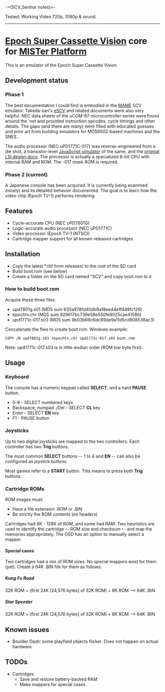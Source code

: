 -=(SCV_Senhor notes)=-

Tested: Working Video 720p, 1080p & sound.

___
# [Epoch Super Cassette Vision](https://en.wikipedia.org/wiki/Super_Cassette_Vision) core for [MISTer Platform](https://github.com/MiSTer-devel/Main_MiSTer/wiki)

This is an emulator of the Epoch Super Cassette Vision.

## Development status

### Phase 1

The best documentation I could find is embodied in the [MAME](https://www.mamedev.org) SCV emulator. Takeda-san's [eSCV](http://takeda-toshiya.my.coocan.jp/scv/index.html) and related documents were also very helpful. NEC data sheets of the uCOM-87 microcontroller series were found around the 'net and provided instruction opcodes, cycle timings and other details. The gaps (and there are many) were filled with educated guesses and prior art from building emulators for MOS6502-based machines and the SNES.

The audio processor (NEC uPD1771C-017) was reverse-engineered from a die shot, a transistor-level [JavaScript simulator](http://reverendgumby.gitlab.io/visuald1771c) of the same, and the [original LSI design docs](https://oura.oguchi-rd.com). The processor is actually a specialized 8-bit CPU with internal RAM and ROM. The -017 mask ROM is required.

### Phase 2 (current)

A Japanese console has been acquired. It is currently being examined (nicely) and its detailed behavior documented. The goal is to learn how the video chip (Epoch TV-1) performs rendering.


## Features
- Cycle-accurate CPU (NEC uPD7801G)
- Logic-accurate audio processor (NEC uPD1771C)
- Video processor (Epoch TV-1 (NTSC))
- Cartridge mapper support for all known released cartridges

## Installation
- Copy the latest *.rbf from releases/ to the root of the SD card
- Build boot.rom (see below)
- Create a folder on the SD card named "SCV" and copy boot.rom to it

### How to build boot.rom
Acquire these three files:
- upd7801g.s01 (MD5 sum 635a978fd40db9a18ee44eff449fc126)
- epochtv.chr (MD5 sum 929617bc739e58e550fe9025cae4158b)
- upd1771c-017.s03 (MD5 sum 9b03b66c6dc89de9a11d5cd908538ac3)

Concatenate the files to create boot.rom. Windows example:

`COPY /B upd7801g.s01 +epochtv.chr upd1771c-017.s03 boot.rom`

Note: upd1771c-017.s03 is in little-endian order (ROM low byte first).


## Usage

### Keyboard
The console has a numeric keypad called **SELECT**, and a hard **PAUSE** button.

* 0-9 - SELECT numbered keys
* Backspace, numpad ./Del - SELECT **CL** key
* Enter - SELECT **EN** key
* F1 - PAUSE button

### Joysticks
Up to two digital joysticks are mapped to the two controllers. Each controller has two **Trig** buttons.

The most common **SELECT** buttons -- 1 to 4 and **EN** -- can also be configured as joystick buttons.

Most games refer to a **START** button. This means to press both **Trig** buttons.

### Cartridge ROMs

ROM images must:
- Have a file extension .ROM or .BIN
- Be strictly the ROM contents (no headers)

Cartridges had 8K - 128K of ROM, and some had RAM. Two heuristics are used to identify the cartridge -- ROM size and checksum -- and map the memories appropriately. The OSD has an option to manually select a mapper.

#### Special cases
Two cartridges had a mix of ROM sizes. No special mappers exist for them (yet). Create a 64K .BIN file for them as follows:

##### Kung Fu Road
32K ROM + (first 24K [24,576 bytes] of 32K ROM) + 8K ROM --> 64K .BIN

##### Star Speeder
32K ROM + (first 24K [24,576 bytes] of 32K ROM) + 8K ROM --> 64K .BIN


## Known issues
- Boulder Dash: some playfield objects flicker. Does not happen on actual hardware.

## TODOs
- Cartridges
  - Save and restore battery-backed RAM
  - Make mappers for special cases
